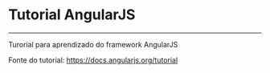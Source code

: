 # Tutorial AngularJS

-----

Turorial para aprendizado do framework AngularJS

Fonte do tutorial: https://docs.angularjs.org/tutorial
